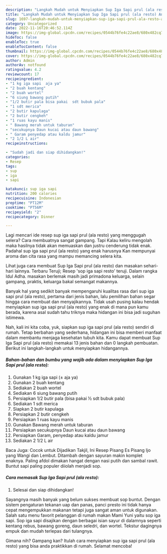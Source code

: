 ```yaml
---
description: "Langkah Mudah untuk Menyiapkan Sup Iga Sapi prul (ala resto) Anti Gagal"
title: "Langkah Mudah untuk Menyiapkan Sup Iga Sapi prul (ala resto) Anti Gagal"
slug: 1697-langkah-mudah-untuk-menyiapkan-sup-iga-sapi-prul-ala-resto-anti-gagal
category: Uncategorized
date: 2022-11-16T20:46:52.114Z
image: https://img-global.cpcdn.com/recipes/0544b76fe4c22ae8/680x482cq70/sup-iga-sapi-prul-ala-resto-foto-resep-utama.jpg
hideToc: false
enableToc: true
enableTocContent: false
thumbnail: https://img-global.cpcdn.com/recipes/0544b76fe4c22ae8/680x482cq70/sup-iga-sapi-prul-ala-resto-foto-resep-utama.jpg
cover: https://img-global.cpcdn.com/recipes/0544b76fe4c22ae8/680x482cq70/sup-iga-sapi-prul-ala-resto-foto-resep-utama.jpg
author: Admin
authorAv: notfound
ratingvalue: 4.2
reviewcount: 17
recipeingredient:
- "1 kg iga sapi  aja ya"
- "2 buah kentang"
- "2 buah wortel"
- "6 siung bawang putih"
- "1/2 butir pala bisa pakai  sdt bubuk pala"
- "1 sdt merica"
- "2 butir kapulaga"
- "2 butir cengkeh"
- "1 ruas kayu manis"
- " Bawang merah untuk taburan"
- "secukupnya Daun kucai atau daun bawang"
- " Garam penyedap atau kaldu jamur"
- "2 1/2 L air"
recipeinstructions:

- "Sudah jadi dan siap dihidangkan!"
categories:
- Resep
tags:
- sup
- iga
- sapi

katakunci: sup iga sapi 
nutrition: 200 calories
recipecuisine: Indonesian
preptime: "PT12M"
cooktime: "PT56M"
recipeyield: "2"
recipecategory: Dinner

---
```



Lagi mencari ide resep sup iga sapi prul (ala resto) yang menggugah selera? Cara membuatnya sangat gampang. Tapi Kalau keliru mengolah maka hasilnya tidak akan memuaskan dan justru cenderung tidak enak. Padahal sup iga sapi prul (ala resto) yang enak harusnya Kan mempunyai aroma dan cita rasa yang mampu memancing selera kita.


Lihat juga cara membuat Sup Iga Sapi prul (ala resto) dan masakan sehari-hari lainnya. Terbaru Teruji; Resep &#39;sop iga sapi resto&#39; teruji. Dalam rangka Idul Adha. masakan berlemak masih jadi primadona keluarga, selain gampang, praktis, keluarga bakal semangat makannya.

Banyak hal yang sedikit banyak mempengaruhi kualitas rasa dari sup iga sapi prul (ala resto), pertama dari jenis bahan, lalu pemilihan bahan segar hingga cara membuat dan menyajikannya. Tidak usah pusing kalau hendak menyiapkan sup iga sapi prul (ala resto) yang enak di mana pun kamu berada, karena asal sudah tahu triknya maka hidangan ini bisa jadi suguhan istimewa.


Nah, kali ini kita coba, yuk, siapkan sup iga sapi prul (ala resto) sendiri di rumah. Tetap berbahan yang sederhana, hidangan ini bisa memberi manfaat dalam membantu menjaga kesehatan tubuh kita. Kamu dapat membuat Sup Iga Sapi prul (ala resto) memakai 13 jenis bahan dan 0 langkah pembuatan. Berikut ini langkah-langkah untuk menyiapkan hidangannya.

<!--inarticleads1-->

##### Bahan-bahan dan bumbu yang wajib ada dalam menyiapkan Sup Iga Sapi prul (ala resto):

1. Gunakan 1 kg iga sapi (± aja ya)
1. Gunakan 2 buah kentang
1. Sediakan 2 buah wortel
1. Sediakan 6 siung bawang putih
1. Persiapkan 1/2 butir pala (bisa pakai ½ sdt bubuk pala)
1. Sediakan 1 sdt merica
1. Siapkan 2 butir kapulaga
1. Persiapkan 2 butir cengkeh
1. Persiapkan 1 ruas kayu manis
1. Gunakan  Bawang merah untuk taburan
1. Persiapkan secukupnya Daun kucai atau daun bawang
1. Persiapkan  Garam, penyedap atau kaldu jamur
1. Sediakan 2 1/2 L air


Baca Juga: Cocok untuk Dijadikan Takjil, Ini Resep Pisang Es Pisang Ijo yang Wangi dan Lembut. Ditambah dengan sayuran makin komplet enaknya. Paling afdol dimakan hangat dengan nasi putih dan sambal rawit. Buntut sapi paling populer diiolah menjadi sop. 

<!--inarticleads2-->

##### Cara memasak Sup Iga Sapi prul (ala resto):


1. Selesai dan siap dihidangkan!

Sayangnya masih banyak yang belum sukses membuat sop buntut. Dengan sistem pengaturan tekanan uap dan panas, panci presto ini tidak hanya cepat mengempukkan makanan tetapi juga sangat aman untuk digunakan. Salah satu menu favorit pelanggan di rumah makan Mami Yuni yaitu sop iga sapi. Sop iga sapi disajikan dengan berbagai isian sayur di dalamnya seperti kentang rebus, bawang goreng, daun seledri, dan wortel. Tekstur dagingnya empuk dan mudah terlepas dari tulangnya. 

Gimana nih? Gampang kan? Itulah cara menyiapkan sup iga sapi prul (ala resto) yang bisa anda praktikkan di rumah. Selamat mencoba!
